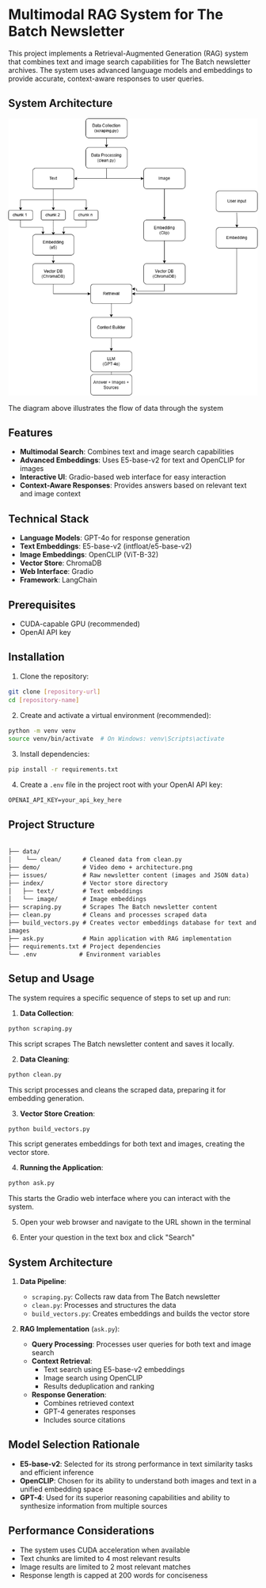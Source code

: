 # Multimodal RAG System for The Batch Newsletter

This project implements a Retrieval-Augmented Generation (RAG) system that combines text and image search capabilities for The Batch newsletter archives. The system uses advanced language models and embeddings to provide accurate, context-aware responses to user queries.

## System Architecture

![System Architecture](demo/architecture.png)

The diagram above illustrates the flow of data through the system


## Features

- **Multimodal Search**: Combines text and image search capabilities
- **Advanced Embeddings**: Uses E5-base-v2 for text and OpenCLIP for images
- **Interactive UI**: Gradio-based web interface for easy interaction
- **Context-Aware Responses**: Provides answers based on relevant text and image context

## Technical Stack

- **Language Models**: GPT-4о for response generation
- **Text Embeddings**: E5-base-v2 (intfloat/e5-base-v2)
- **Image Embeddings**: OpenCLIP (ViT-B-32)
- **Vector Store**: ChromaDB
- **Web Interface**: Gradio
- **Framework**: LangChain

## Prerequisites

- CUDA-capable GPU (recommended)
- OpenAI API key

## Installation

1. Clone the repository:
```bash
git clone [repository-url]
cd [repository-name]
```

2. Create and activate a virtual environment (recommended):
```bash
python -m venv venv
source venv/bin/activate  # On Windows: venv\Scripts\activate
```

3. Install dependencies:
```bash
pip install -r requirements.txt
```

4. Create a `.env` file in the project root with your OpenAI API key:
```
OPENAI_API_KEY=your_api_key_here
```

## Project Structure

```

├── data/
│    └── clean/      # Cleaned data from clean.py   
├── demo/            # Video demo + architecture.png
├── issues/          # Raw newsletter content (images and JSON data)
├── index/           # Vector store directory
│   ├── text/        # Text embeddings
│   └── image/       # Image embeddings
├── scraping.py      # Scrapes The Batch newsletter content
├── clean.py         # Cleans and processes scraped data
├── build_vectors.py # Creates vector embeddings database for text and images
├── ask.py           # Main application with RAG implementation
├── requirements.txt # Project dependencies
└── .env            # Environment variables
```

## Setup and Usage

The system requires a specific sequence of steps to set up and run:

1. **Data Collection**:
```bash
python scraping.py
```
This script scrapes The Batch newsletter content and saves it locally.

2. **Data Cleaning**:
```bash
python clean.py
```
This script processes and cleans the scraped data, preparing it for embedding generation.

3. **Vector Store Creation**:
```bash
python build_vectors.py
```
This script generates embeddings for both text and images, creating the vector store.

4. **Running the Application**:
```bash
python ask.py
```
This starts the Gradio web interface where you can interact with the system.

5. Open your web browser and navigate to the URL shown in the terminal

6. Enter your question in the text box and click "Search"

## System Architecture

1. **Data Pipeline**:
   - `scraping.py`: Collects raw data from The Batch newsletter
   - `clean.py`: Processes and structures the data
   - `build_vectors.py`: Creates embeddings and builds the vector store

2. **RAG Implementation** (`ask.py`):
   - **Query Processing**: Processes user queries for both text and image search
   - **Context Retrieval**:
     - Text search using E5-base-v2 embeddings
     - Image search using OpenCLIP
     - Results deduplication and ranking
   - **Response Generation**:
     - Combines retrieved context
     - GPT-4 generates responses
     - Includes source citations

## Model Selection Rationale

- **E5-base-v2**: Selected for its strong performance in text similarity tasks and efficient inference
- **OpenCLIP**: Chosen for its ability to understand both images and text in a unified embedding space
- **GPT-4**: Used for its superior reasoning capabilities and ability to synthesize information from multiple sources

## Performance Considerations

- The system uses CUDA acceleration when available
- Text chunks are limited to 4 most relevant results
- Image results are limited to 2 most relevant matches
- Response length is capped at 200 words for conciseness


